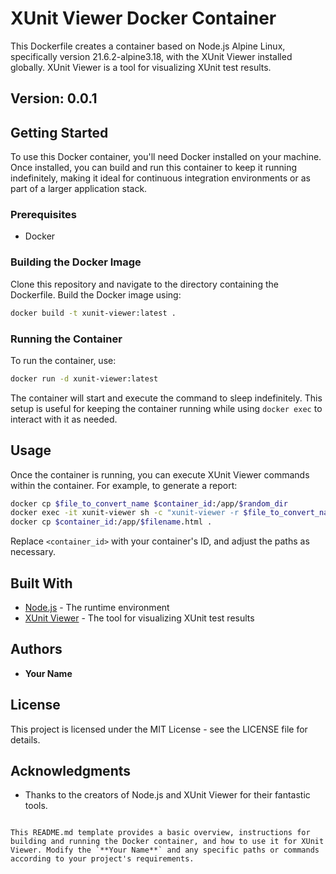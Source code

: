 # XUnit Viewer Docker Container

This Dockerfile creates a container based on Node.js Alpine Linux, specifically version 21.6.2-alpine3.18, with the XUnit Viewer installed globally. XUnit Viewer is a tool for visualizing XUnit test results.

## Version: **0.0.1**

## Getting Started

To use this Docker container, you'll need Docker installed on your machine. Once installed, you can build and run this container to keep it running indefinitely, making it ideal for continuous integration environments or as part of a larger application stack.

### Prerequisites

- Docker

### Building the Docker Image

Clone this repository and navigate to the directory containing the Dockerfile. Build the Docker image using:

```bash
docker build -t xunit-viewer:latest .
```

### Running the Container

To run the container, use:

```bash
docker run -d xunit-viewer:latest
```

The container will start and execute the command to sleep indefinitely. This setup is useful for keeping the container running while using `docker exec` to interact with it as needed.

## Usage

Once the container is running, you can execute XUnit Viewer commands within the container. For example, to generate a report:

```bash
docker cp $file_to_convert_name $container_id:/app/$random_dir
docker exec -it xunit-viewer sh -c "xunit-viewer -r $file_to_convert_name -o $filename.html"
docker cp $container_id:/app/$filename.html .
```

Replace `<container_id>` with your container's ID, and adjust the paths as necessary.

## Built With

- [Node.js](https://nodejs.org/) - The runtime environment
- [XUnit Viewer](https://www.npmjs.com/package/xunit-viewer) - The tool for visualizing XUnit test results

## Authors

- **Your Name**

## License

This project is licensed under the MIT License - see the LICENSE file for details.

## Acknowledgments

- Thanks to the creators of Node.js and XUnit Viewer for their fantastic tools.
```

This README.md template provides a basic overview, instructions for building and running the Docker container, and how to use it for XUnit Viewer. Modify the `**Your Name**` and any specific paths or commands according to your project's requirements.